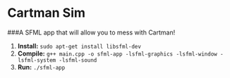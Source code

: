# Cartman Sim
###A SFML app that will allow you to mess with Cartman!
1. **Install:** `sudo apt-get install libsfml-dev`
2. **Compile:** `g++ main.cpp -o sfml-app -lsfml-graphics -lsfml-window -lsfml-system -lsfml-sound` 
3. **Run:** `./sfml-app`
